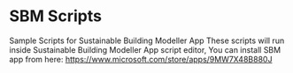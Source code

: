 # SBM Scripts
Sample Scripts for Sustainable Building Modeller App
These scripts will run inside Sustainable Building Modeller App script editor, 
You can install SBM app from here:
https://www.microsoft.com/store/apps/9MW7X48B880J
